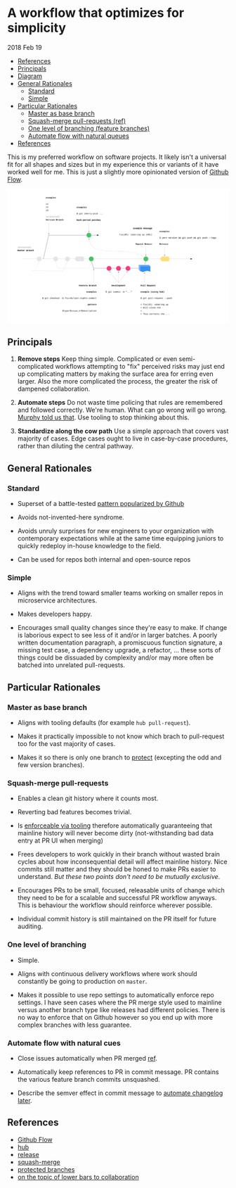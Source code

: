 # A workflow that optimizes for simplicity

2018 Feb 19

<!-- TOC START min:2 max:3 link:true update:true -->

* [References](#references)
* [Principals](#principals)
* [Diagram](#diagram)
* [General Rationales](#general-rationales)
  * [Standard](#standard)
  * [Simple](#simple)
* [Particular Rationales](#particular-rationales)
  * [Master as base branch](#master-as-base-branch)
  * [Squash-merge pull-requests (ref)](#squash-merge-pull-requests-ref)
  * [One level of branching (feature branches)](#one-level-of-branching-feature-branches)
  * [Automate flow with natural queues](#automate-flow-with-natural-queues)
* [References](#references)

This is my preferred workflow on software projects. It likely isn't a universal fit for all shapes and sizes but in my experience this or variants of it have worked well for me. This is just a slightly more opinionated version of [Github Flow](https://guides.github.com/introduction/flow/).

![wide diagram](./diagram.png)

## Principals

1. **Remove steps**
   Keep thing simple. Complicated or even semi-complicated workflows attempting to "fix" perceived risks may just end up complicating matters by making the surface area for erring even larger. Also the more complicated the process, the greater the risk of dampened collaboration.

2. **Automate steps**
   Do not waste time policing that rules are remembered and followed correctly. We're human. What can go wrong will go wrong. [Murphy told us that](https://en.wikipedia.org/wiki/Murphy%27s_law). Use tooling to stop thinking about this.

3. **Standardize along the cow path**
   Use a simple approach that covers vast majority of cases. Edge cases ought to live in case-by-case procedures, rather than diluting the central pathway.

## General Rationales

### Standard

* Superset of a battle-tested [pattern popularized by Github](https://guides.github.com/introduction/flow/)

* Avoids not-invented-here syndrome.

* Avoids unruly surprises for new engineers to your organization with contemporary expectations while at the same time equipping juniors to quickly redeploy in-house knowledge to the field.

* Can be used for repos both internal and open-source repos

### Simple

* Aligns with the trend toward smaller teams working on smaller repos in microservice architectures.

* Makes developers happy.

* Encourages small quality changes since they're easy to make. If change is laborious expect to see less of it and/or in larger batches. A poorly written documentation paragraph, a promiscuous function signature, a missing test case, a dependency upgrade, a refactor, ... these sorts of things could be dissuaded by complexity and/or may more often be batched into unrelated pull-requests.

## Particular Rationales

### Master as base branch

* Aligns with tooling defaults (for example `hub pull-request`).

* Makes it practically impossible to not know which brach to pull-request too for the vast majority of cases.

* Makes it so there is only one branch to [protect](https://help.github.com/articles/about-protected-branches/) (excepting the odd and few version branches).

### Squash-merge pull-requests

* Enables a clean git history where it counts most.

* Reverting bad features becomes trivial.

* Is [enforceable via tooling](https://help.github.com/articles/configuring-commit-squashing-for-pull-requests/) therefore automatically guaranteeing that mainline history will never become dirty (not-withstanding bad data entry at PR UI when merging)

* Frees developers to work quickly in their branch without wasted brain cycles about how inconsequential detail will affect mainline history. Nice commits still matter and they should be honed to make PRs easier to understand. _But these two points don't need to be mutually exclusive_.

* Encourages PRs to be small, focused, releasable units of change which they need to be for a scalable and successful PR workflow anyways. This is behaviour the workflow should reinforce wherever possible.

* Individual commit history is still maintained on the PR itself for future auditing.

### One level of branching

* Simple.

* Aligns with continuous delivery workflows where work should constantly be going to production on `master`.

* Makes it possible to use repo settings to automatically enforce repo settings. I have seen cases where the PR merge style used to mainline versus another branch type like releases had different policies. There is no way to enforce that on Github however so you end up with more complex branches with less guarantee.

### Automate flow with natural cues

* Close issues automatically when PR merged [ref](hthttps://github.com/blog/1506-closing-issues-via-pull-requests).

* Automatically keep references to PR in commit message. PR contains the various feature branch commits unsquashed.

* Describe the semver effect in commit message to [automate changelog later](https://github.com/zeit/release#pre-defining-types).

## References

* [Github Flow](https://guides.github.com/introduction/flow/)
* [hub](https://github.com/github/hub)
* [release](https://github.com/zeit/release)
* [squash-merge](https://help.github.com/articles/about-pull-request-merges/#squash-and-merge-your-pull-request-commits)
* [protected branches](https://help.github.com/articles/about-protected-branches/)
* [on the topic of lower bars to collaboration](https://rfc.zeromq.org/spec:22/C4/)
